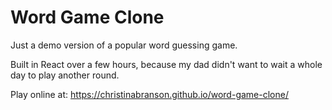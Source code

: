 # Word Game Clone

Just a demo version of a popular word guessing game.

Built in React over a few hours, because my dad didn't want to wait a whole day to play another round.

Play online at: https://christinabranson.github.io/word-game-clone/